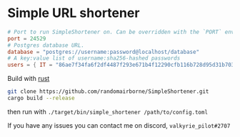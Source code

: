 # Simple URL shortener
```toml
# Port to run SimpleShortener on. Can be overridden with the `PORT` environment variable.
port = 24529
# Postgres database URL.
database = "postgres://username:password@localhost/database"
# A key:value list of username:sha256-hashed passwords
users = { IT = "86ae7f34fa6f2df4487f293e671b4f12290cfb116b728d95d31b703759daf2c7", marketing = "b3bd546e40e984a3067961591feea0c1a253051896e653bba6b8302317987ed3" }

```
Build with [rust](https://rust-lang.org)
```bash
git clone https://github.com/randomairborne/SimpleShortener.git
cargo build --release
```
then run with `./target/bin/simple_shortener /path/to/config.toml`

If you have any issues you can contact me on discord, `valkyrie_pilot#2707`
